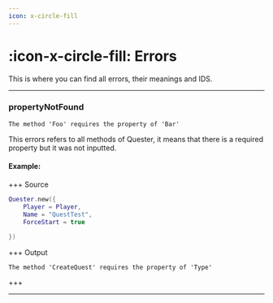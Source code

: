 ```yaml
---
icon: x-circle-fill
---
```

# :icon-x-circle-fill: Errors

This is where you can find all errors, their meanings and IDS.

---

### propertyNotFound
```
The method 'Foo' requires the property of 'Bar'
```

This errors refers to all methods of Quester, it means that there is a required property but it was not inputted.

#### Example:
+++ Source
```lua
Quester.new({
    Player = Player,
    Name = "QuestTest",
    ForceStart = true
    
})
```
+++ Output
```
The method 'CreateQuest' requires the property of 'Type'
```
+++

---


